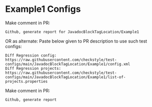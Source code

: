 # Example1 Configs
Make comment in PR:
```
Github, generate report for JavadocBlockTagLocation/Example1
```
OR as alternate:
Paste below given to PR description to use such test configs:
```
Diff Regression config: https://raw.githubusercontent.com/checkstyle/test-configs/main/JavadocBlockTagLocation/Example1/config.xml
Diff Regression projects: https://raw.githubusercontent.com/checkstyle/test-configs/main/JavadocBlockTagLocation/Example1/list-of-projects.properties
```
Make comment in PR:
```
Github, generate report
```
